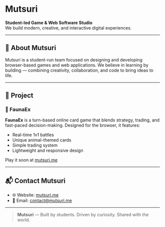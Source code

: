# Mutsuri

**Student-led Game & Web Software Studio**  
We build modern, creative, and interactive digital experiences.

---

## 🎯 About Mutsuri

Mutsuri is a student-run team focused on designing and developing browser-based games and web applications. We believe in learning by building — combining creativity, collaboration, and code to bring ideas to life.

---

## 🚀 Project

### 🦊 FaunaEx  
**FaunaEx** is a turn-based online card game that blends strategy, trading, and fast-paced decision-making. Designed for the browser, it features:

- Real-time 1v1 battles  
- Unique animal-themed cards  
- Simple trading system  
- Lightweight and responsive design  

Play it soon at [mutsuri.me](https://faunaex.mutsuri.me)

---

## 📬 Contact Mutsuri

- 🌐 Website: [mutsuri.me](https://mutsuri.me)  
- 📧 Email: [contact@mutsuri.me](mailto:contact@mutsuri.me)

---

> **Mutsuri** — Built by students. Driven by curiosity. Shared with the world.
